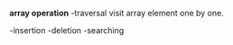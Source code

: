 **array operation**
-traversal 
    visit array element one by one.

-insertion
-deletion 
-searching  